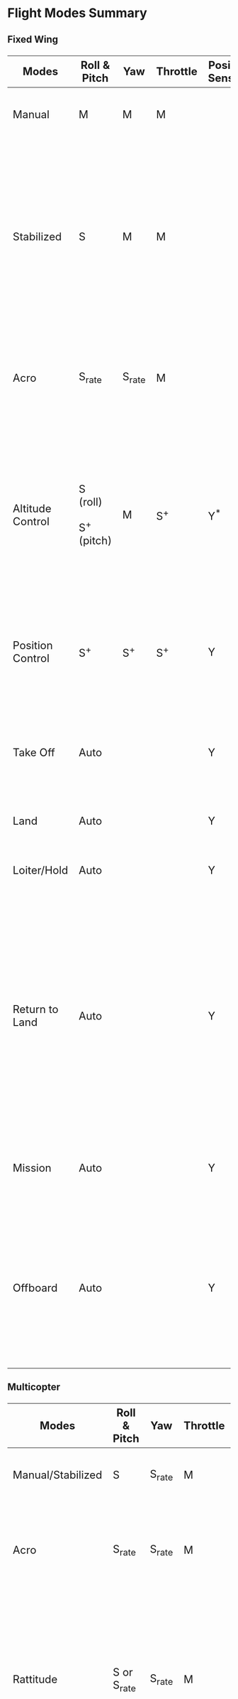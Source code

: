 # Flight Modes Summary

## Fixed Wing

<table style="width: 100%; table-layout:fixed; font-size:1.5rem;">
 <thead>
   <tr><th>Modes</th><th>Roll & Pitch</th><th>Yaw<th>Throttle</th><th>Position Sensors</th><th>Summary</th></tr>
 </thead>
<tbody>

<tr>
 <td>Manual</td>
 <td style="vertical-align: middle;">M</td>
 <td style="vertical-align: middle;">M</td>
 <td style="vertical-align: middle;">M</td>
 <td></td>
 <td>User RC sticks input directly sent to the output mixer for manual control.</td>
</tr>
 
<tr>
 <td>Stabilized</td>
 <td style="vertical-align: middle;">S</td>
 <td style="vertical-align: middle;">M</td>
 <td style="vertical-align: middle;">M</td>
 <td></td>
 <td>
<p>If zero roll/pitch sticks - vehicle levels out.</p>

<p>If non-zero roll/pitch sticks - vehicle does a coordinated turn.</p>

<p>Manual yaw input is added to rudder control input- to control sideslip.</p>
</td>
</tr>

<tr>
 <td>Acro</td>
 <td style="vertical-align: middle;">S<sub>rate</sub></td>
 <td style="vertical-align: middle;">S<sub>rate</sub></td>
 <td style="vertical-align: middle;">M</td>
 <td></td>
 <td>RC RPY stick inputs are translated to angular rate commands that are stabilized by autopilot.</td>
</tr>

<tr>
 <td>Altitude Control</td>
 <td style="vertical-align: middle;"><p>S (roll)</p><p>S<sup>+</sup>(pitch)</p></td>
 <td style="vertical-align: middle;">M</td>
 <td style="vertical-align: middle;">S<sup>+</sup></td>
 <td>Y<sup>*</sup></td>
 <td><p>Centered RC RPY sticks and 50% throttle – autopilot holds current altitude against wind and gives level flight.</p>
	 
<p><sup>*</sup>Only requires altitude sensor (e.g. Baro, Rangefinder).</p></td>
</tr>

<tr>
 <td>Position Control</td>
 <td style="vertical-align: middle;">S<sup>+</sup></td>
 <td style="vertical-align: middle;">S<sup>+</sup></td>
 <td style="vertical-align: middle;">S<sup>+</sup></td>
 <td>Y</td>
 <td>Centered RC RPY sticks – gives level flight that follows a straight line ground track in the current direction against any wind.</td>
</tr>

<tr>
 <td>Take Off</td>
 <td colspan="3">Auto</td>
 <td>Y</td>
 <td>The aircraft takes off in the current direction using either <a href="https://docs.px4.io/en/flight_modes/takeoff.html#fixed-wing-fw"><em>catapult/hand-launch mode</em> or <em>runway takeoff mode</em></a>.</td>
</tr>


<tr>
 <td>Land</td>
 <td colspan="3">Auto</td>
 <td>Y</td>
 <td><a href="https://docs.px4.io/en/flying/fixed_wing_landing.html">FW landing</a> is initiated.</td>
</tr>

<tr>
 <td>Loiter/Hold</td>
 <td colspan="3">Auto</td>
 <td>Y</td>
 <td>The aircraft circles around the GPS hold position at the current altitude.</td>
</tr>

<tr>
 <td>Return to Land</td>
 <td colspan="3">Auto</td>
 <td>Y</td>
 <td>The aircraft will first ascend to the <a href="https://docs.px4.io/en/advanced_config/parameter_reference.html#RTL_RETURN_ALT">RTL_RETURN_ALT</a> altitude and then fly to the home position in a straight line (if already above RTL_RETURN_ALT it will return at its current altitude). Either lands or loiters above the home position depending on the value of <a href="https://docs.px4.io/en/flight_modes/rtl.html#RTL_LAND_DELAY">RTL_LAND_DELAY</a>.</td>
</tr>


<tr>
 <td>Mission</td>
 <td colspan="3">Auto</td>
 <td>Y</td>
 <td>Vehicle executes a <a href="https://docs.px4.io/en/flying/missions.html">predefined mission/flight plan</a> that has been uploaded to the flight controller. </td>
</tr>


<tr>
 <td>Offboard</td>
 <td colspan="3">Auto</td>
 <td>Y</td>
 <td>(only supported for VTOL) The vehicle obeys a position, velocity or attitude setpoint provided over MAVLink (often from a companion computer connected via serial cable or wifi).</td>
</tr>
 
</tbody></table>

## Multicopter

<table style="width: 100%; table-layout:fixed; font-size:1.5rem;">
 <thead>
   <tr><th>Modes</th><th>Roll & Pitch</th><th>Yaw<th>Throttle</th><th>Position Sensors</th><th>Summary</th></tr>
 </thead>
<tbody>

<tr>
 <td>Manual/Stabilized</td>
 <td style="vertical-align: middle;">S</td>
 <td style="vertical-align: middle;">S<sub>rate</sub></td>
 <td style="vertical-align: middle;">M</td>
 <td></td>
 <td>Autopilot stabilizes attitude. Centered RC sticks levels out the attitude.</td>
</tr>
 
<tr>
 <td>Acro</td>
 <td style="vertical-align: middle;">S<sub>rate</sub></td>
 <td style="vertical-align: middle;">S<sub>rate</sub></td>
 <td style="vertical-align: middle;">M</td>
 <td></td>
 <td>RC RPY stick inputs are translated to angular rate commands that are stabilized by autopilot.</td>
</tr>

<tr>
 <td>Rattitude</td>
 <td style="vertical-align: middle;">S or S<sub>rate</sub></td>
 <td style="vertical-align: middle;">S<sub>rate</sub></td>
 <td style="vertical-align: middle;">M</td>
 <td></td>
 <td>
<p>Centered RC sticks- vehicle acts like in Stabilised Mode (S).</p>
<p>RC sticks away from center – vehicle acts like in ACRO mode (S rate).</p>
</td>
</tr>

<tr>
 <td>Altitude Control</td>
 <td style="vertical-align: middle;">S</td>
 <td style="vertical-align: middle;">S<sub>rate</sub></td>
 <td style="vertical-align: middle;">S<sup>+</sup></td>
 <td>Y<sup>*</sup></td>
 <td><p>This mode helps vehicle reach and maintain altitude.</p>
<p>Centered RPY sticks stabilizes attitude/ vehicle levels out.</p>
<p>Centered throttle holds current altitude steady against wind.</p>	 
<p><sup>*</sup>Only requires altitude sensor (e.g. Baro, Rangefinder).</p></td>
</tr>

<tr>
 <td>Position Control</td>
 <td style="vertical-align: middle;">S<sup>+</sup></td>
 <td style="vertical-align: middle;">S<sub>rate</sub></td>
 <td style="vertical-align: middle;">S<sup>+</sup></td>
 <td>Y</td>
 <td>
<p>RPT sticks used to control multicopter’s left, right and up/down speed.</p>
<p>Centered RPT sticks hold x, y, z position steady against any wind.</p>
</td>
</tr>

<tr>
 <td>Take Off</td>
 <td colspan="3">Auto</td>
 <td>Y</td>
 <td>Vehicle ascends to the altitude defined in <a href="https://docs.px4.io/en/advanced_config/parameter_reference.html#MIS_TAKEOFF_ALT">MIS_TAKEOFF_ALT</a> and holds position.</td>
</tr>


<tr>
 <td>Land</td>
 <td colspan="3">Auto</td>
 <td>Y</td>
 <td>
Vehicle lands at the position where the mode was engaged.
</td>
</tr>

<tr>
 <td>Loiter/Hold</td>
 <td colspan="3">Auto</td>
 <td>Y</td>
 <td>
Multicopter hovers at the current GPS position and altitude.
</td>
</tr>

<tr>
 <td>Return to Land</td>
 <td colspan="3">Auto</td>
 <td>Y</td>
 <td>Vehicle will first ascend to the <a href="https://docs.px4.io/en/advanced_config/parameter_reference.html#RTL_RETURN_ALT">RTL_RETURN_ALT</a> altitude and then fly to the home position in a straight line (if already above RTL_RETURN_ALT it will return at its current altitude). Lands when home position reached.
</td>
</tr>


<tr>
 <td>Mission</td>
 <td colspan="3">Auto</td>
 <td>Y</td>
 <td>Vehicle executes a <a href="https://docs.px4.io/en/flying/missions.html">predefined mission/flight plan</a> that has been uploaded to the flight controller. </td>
</tr>

<tr>
 <td>Follow Me</td>
 <td colspan="3">Auto</td>
 <td>Y</td>
 <td>
Vehicle autonomously follows a user using an Android phone/tablet running QGC.
</td>
</tr>

<tr>
 <td>Offboard</td>
 <td colspan="3">Auto</td>
 <td>Y</td>
 <td>The vehicle obeys a position, velocity or attitude setpoint provided over MAVLink (often from a companion computer connected via serial cable or wifi).</td>
</tr>
 
</tbody></table>



